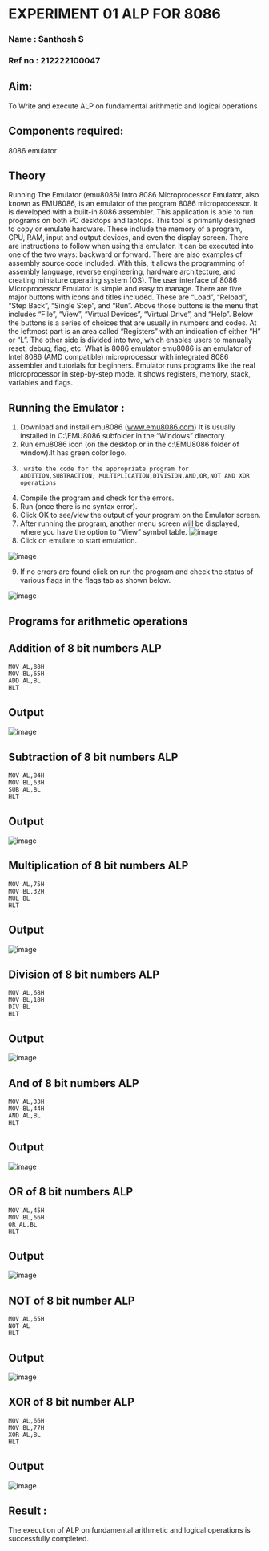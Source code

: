 # EXPERIMENT 01 ALP FOR 8086

### Name : Santhosh S
### Ref no : 212222100047
## Aim:
To Write and execute ALP on fundamental arithmetic and logical operations
## Components required:
 8086  emulator 
## Theory 
Running The Emulator (emu8086) Intro 8086 Microprocessor Emulator, also known as EMU8086, is an emulator of the program 8086 microprocessor. It is developed with a built-in 8086 assembler. This application is able to run programs on both PC desktops and laptops. This tool is primarily designed to copy or emulate hardware. These include the memory of a program, CPU, RAM, input and output devices, and even the display screen. There are instructions to follow when using this emulator. It can be executed into one of the two ways: backward or forward. There are also examples of assembly source code included. With this, it allows the programming of assembly language, reverse engineering, hardware architecture, and creating miniature operating system (OS). The user interface of 8086 Microprocessor Emulator is simple and easy to manage. There are five major buttons with icons and titles included. These are “Load”, “Reload”, “Step Back”, “Single Step”, and “Run”. Above those buttons is the menu that includes “File”, “View”, “Virtual Devices”, “Virtual Drive”, and “Help”. Below the buttons is a series of choices that are usually in numbers and codes. At the leftmost part is an area called “Registers” with an indication of either “H” or “L”. The other side is divided into two, which enables users to manually reset, debug, flag, etc. What is 8086 emulator emu8086 is an emulator of Intel 8086 (AMD compatible) microprocessor with integrated 8086 assembler and tutorials for beginners. Emulator runs programs like the real microprocessor in step-by-step mode. it shows registers, memory, stack, variables and flags.

 ## Running the Emulator :
1.	Download and install emu8086 (www.emu8086.com) It is usually installed in C:\EMU8086 subfolder in the “Windows” directory.
2.	Run  emu8086 icon (on the desktop or in the c:\EMU8086 folder of window).It has green color logo.  
3.		write the code for the appropriate program for ADDITION,SUBTRACTION, MULTIPLICATION,DIVISION,AND,OR,NOT AND XOR operations 
4.	 Compile the program and check for the errors.
5.	Run (once there is no syntax error).
6.	Click OK to see/view the output of your program on the Emulator screen. 
7.	After running the program, another menu screen will be displayed, where you have the option to “View” symbol table.
![image](https://user-images.githubusercontent.com/36288975/189273263-d65baae9-4b8f-4723-afb3-c0ffa4052b04.png)
8.	Click on emulate to start emulation.
   
![image](https://user-images.githubusercontent.com/36288975/189273273-9bb36ec1-e2e8-4892-8d35-37707332bfdc.png)

9.	If no errors are found click on run the program and check the status of various flags in the flags tab as shown below.

![image](https://user-images.githubusercontent.com/36288975/189273277-113a2a33-4a40-4ff8-95a5-ecd3a1f504fe.png)

## Programs for arithmetic  operations

## Addition  of 8 bit numbers ALP 
```assembly
MOV AL,88H
MOV BL,65H
ADD AL,BL
HLT
```
## Output  
![image](https://github.com/MrSanthosh-dev/EXPERIMENT--01-ALP-FOR-8086/assets/117916573/8135f0be-8649-4556-b7e5-b2881343e0f7)

## Subtraction  of 8 bit numbers  ALP 
```assembly
MOV AL,84H
MOV BL,63H
SUB AL,BL
HLT
``` 
## Output 
![image](https://github.com/MrSanthosh-dev/EXPERIMENT--01-ALP-FOR-8086/assets/117916573/7cd74271-d5c8-46b8-b3f5-d0fbeef177ad)

## Multiplication of 8 bit numbers  ALP
```assembly
MOV AL,75H
MOV BL,32H
MUL BL
HLT
```
## Output  
![image](https://github.com/MrSanthosh-dev/EXPERIMENT--01-ALP-FOR-8086/assets/117916573/d88ed5ce-0c37-43d1-b94b-2a45256efa2c)

## Division of 8 bit numbers  ALP
```assembly
MOV AL,68H
MOV BL,18H
DIV BL
HLT
```
## Output  
![image](https://github.com/MrSanthosh-dev/EXPERIMENT--01-ALP-FOR-8086/assets/117916573/f1b14a77-fe8c-4a2f-a31b-ce4bf5ff68b8)

## And of 8 bit numbers ALP
```assembly
MOV AL,33H
MOV BL,44H
AND AL,BL
HLT
```
## Output
![image](https://github.com/MrSanthosh-dev/EXPERIMENT--01-ALP-FOR-8086/assets/117916573/048a8ff7-9b77-43f5-9f06-8ec8e7c9a0ba)

## OR of 8 bit numbers ALP
```assembly
MOV AL,45H
MOV BL,66H
OR AL,BL
HLT
```
## Output
![image](https://github.com/MrSanthosh-dev/EXPERIMENT--01-ALP-FOR-8086/assets/117916573/cd40b3a2-3915-47d9-a392-3ffbaa7e0f6a)

## NOT of 8 bit number ALP
```assembly
MOV AL,65H
NOT AL
HLT
```
## Output
![image](https://github.com/MrSanthosh-dev/EXPERIMENT--01-ALP-FOR-8086/assets/117916573/dceaecc4-3cb2-4edf-bccd-913941bf0396)

## XOR of 8 bit number ALP
```assembly
MOV AL,66H
MOV BL,77H
XOR AL,BL
HLT
```

## Output
![image](https://github.com/MrSanthosh-dev/EXPERIMENT--01-ALP-FOR-8086/assets/117916573/abacf05d-17da-492e-8e91-a28722542713)

## Result :

The execution of ALP on fundamental arithmetic and logical operations is successfully completed.








